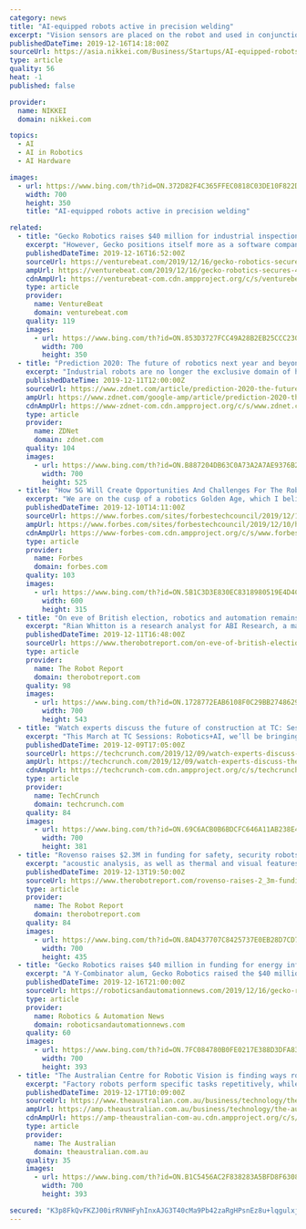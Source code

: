 ```yaml
---
category: news
title: "AI-equipped robots active in precision welding"
excerpt: "Vision sensors are placed on the robot and used in conjunction with artificial intelligence. That allows the robot's motions to be tracked in real time using visual feedback. Minyue Tech's technology offers three advantages. First, SmartEye uses structured light to perform 3D measurements. By combining vision with deep learning, various parts ..."
publishedDateTime: 2019-12-16T14:18:00Z
sourceUrl: https://asia.nikkei.com/Business/Startups/AI-equipped-robots-active-in-precision-welding
type: article
quality: 56
heat: -1
published: false

provider:
  name: NIKKEI
  domain: nikkei.com

topics:
  - AI
  - AI in Robotics
  - AI Hardware

images:
  - url: https://www.bing.com/th?id=ON.372D82F4C365FFEC0818C03DE10F822D
    width: 700
    height: 350
    title: "AI-equipped robots active in precision welding"

related:
  - title: "Gecko Robotics raises $40 million for industrial inspection robots"
    excerpt: "However, Gecko positions itself more as a software company, with robots merely serving as the tools that capture the all-important data that could potentially avert dangerous equipment failures in the future. This predictive analytics leans heavily on artificial intelligence (AI), machine learning, and deep learning techniques. “We are ..."
    publishedDateTime: 2019-12-16T16:52:00Z
    sourceUrl: https://venturebeat.com/2019/12/16/gecko-robotics-secures-40-million-for-industrial-inspection-robots/
    ampUrl: https://venturebeat.com/2019/12/16/gecko-robotics-secures-40-million-for-industrial-inspection-robots/amp/
    cdnAmpUrl: https://venturebeat-com.cdn.ampproject.org/c/s/venturebeat.com/2019/12/16/gecko-robotics-secures-40-million-for-industrial-inspection-robots/amp/
    type: article
    provider:
      name: VentureBeat
      domain: venturebeat.com
    quality: 119
    images:
      - url: https://www.bing.com/th?id=ON.853D3727FCC49A28B2EB25CCC2301D21
        width: 700
        height: 350
  - title: "Prediction 2020: The future of robotics next year and beyond"
    excerpt: "Industrial robots are no longer the exclusive domain of heavy industry or huge factories ... In the midterm, Harlow cautions that the regulatory environment could slow down the pace of progress. \"In the 2020s,\" he says, \"the artificial intelligence and machine learning technology landscape will move from the 'Wild West' where almost anything ..."
    publishedDateTime: 2019-12-11T12:00:00Z
    sourceUrl: https://www.zdnet.com/article/prediction-2020-the-future-of-robotics-next-year-and-beyond/
    ampUrl: https://www.zdnet.com/google-amp/article/prediction-2020-the-future-of-robotics-next-year-and-beyond/
    cdnAmpUrl: https://www-zdnet-com.cdn.ampproject.org/c/s/www.zdnet.com/google-amp/article/prediction-2020-the-future-of-robotics-next-year-and-beyond/
    type: article
    provider:
      name: ZDNet
      domain: zdnet.com
    quality: 104
    images:
      - url: https://www.bing.com/th?id=ON.B887204DB63C0A73A2A7AE9376B28153
        width: 700
        height: 525
  - title: "How 5G Will Create Opportunities And Challenges For The Robotics Industry"
    excerpt: "We are on the cusp of a robotics Golden Age, which I believe will increase our standard of living to the degree that mass production, electricity and transistors did for our ancestors. The term “smart manufacturing” refers to business processes that feature machines in decision making roles. Artificial intelligence (AI) provides the ..."
    publishedDateTime: 2019-12-10T14:11:00Z
    sourceUrl: https://www.forbes.com/sites/forbestechcouncil/2019/12/10/how-5g-will-create-opportunities-and-challenges-for-the-robotics-industry/
    ampUrl: https://www.forbes.com/sites/forbestechcouncil/2019/12/10/how-5g-will-create-opportunities-and-challenges-for-the-robotics-industry/amp/
    cdnAmpUrl: https://www-forbes-com.cdn.ampproject.org/c/s/www.forbes.com/sites/forbestechcouncil/2019/12/10/how-5g-will-create-opportunities-and-challenges-for-the-robotics-industry/amp/
    type: article
    provider:
      name: Forbes
      domain: forbes.com
    quality: 103
    images:
      - url: https://www.bing.com/th?id=ON.5B1C3D3E830EC8318980519E4D4C4469
        width: 600
        height: 315
  - title: "On eve of British election, robotics and automation remains on sidelines"
    excerpt: "Rian Whitton is a research analyst for ABI Research, a market intelligence company focused on the most transformative technologies and their impact across industrial, commercial and consumer markets. As part of the Strategic Technologies research team, Rian provides an analysis for Robotics, Automation, Intelligent Systems, Artificial ..."
    publishedDateTime: 2019-12-11T16:48:00Z
    sourceUrl: https://www.therobotreport.com/on-eve-of-british-election-robotics-and-automation-remains-on-sidelines/
    type: article
    provider:
      name: The Robot Report
      domain: therobotreport.com
    quality: 98
    images:
      - url: https://www.bing.com/th?id=ON.1728772EAB6108F0C29BB2748629CC80
        width: 700
        height: 543
  - title: "Watch experts discuss the future of construction at TC: Sessions Robotics+AI"
    excerpt: "This March at TC Sessions: Robotics+AI, we’ll be bringing together a trio of companies that have the industry and investors buzzing. Noah Campbell-Ready is the founder and CEO of Built Robotics, a startup that has developed a heavy-duty autonomous bulldozer. The system has already been piloted for 7,500 hours, with a perfect safety record."
    publishedDateTime: 2019-12-09T17:05:00Z
    sourceUrl: https://techcrunch.com/2019/12/09/watch-experts-discuss-the-future-of-construction-at-tc-sessions-roboticsai/
    ampUrl: https://techcrunch.com/2019/12/09/watch-experts-discuss-the-future-of-construction-at-tc-sessions-roboticsai/amp/
    cdnAmpUrl: https://techcrunch-com.cdn.ampproject.org/c/s/techcrunch.com/2019/12/09/watch-experts-discuss-the-future-of-construction-at-tc-sessions-roboticsai/amp/
    type: article
    provider:
      name: TechCrunch
      domain: techcrunch.com
    quality: 84
    images:
      - url: https://www.bing.com/th?id=ON.69C6ACB0B6BDCFC646A11AB238E4D51C
        width: 700
        height: 381
  - title: "Rovenso raises $2.3M in funding for safety, security robots"
    excerpt: "acoustic analysis, as well as thermal and visual features extraction,” added Lucian Cucu, chief technology officer at Rovenso. The company said the between it and Nivalis Group in terms of robotics, artificial intelligence, and machine vision will shorten iots time to market."
    publishedDateTime: 2019-12-13T19:50:00Z
    sourceUrl: https://www.therobotreport.com/rovenso-raises-2_3m-funding-safety-security-robots/
    type: article
    provider:
      name: The Robot Report
      domain: therobotreport.com
    quality: 84
    images:
      - url: https://www.bing.com/th?id=ON.8AD437707C8425737E0EB28D7CD70A1B
        width: 700
        height: 435
  - title: "Gecko Robotics raises $40 million in funding for energy infrastructure inspection robots"
    excerpt: "A Y-Combinator alum, Gecko Robotics raised the $40 million in its Series B round, which was led by Drive Capital. Gecko already partners with the largest brands in power, oil and gas and manufacturing industries. The startup says it has created “a new standard for industrial-grade inspection”, powered by artificial intelligence-based data ..."
    publishedDateTime: 2019-12-16T21:00:00Z
    sourceUrl: https://roboticsandautomationnews.com/2019/12/16/gecko-robotics-raises-40-million-in-funding-for-energy-infrastructure-inspection-robots/27564/
    type: article
    provider:
      name: Robotics & Automation News
      domain: roboticsandautomationnews.com
    quality: 60
    images:
      - url: https://www.bing.com/th?id=ON.7FC084780B0FE0217E388D3DFA83A37A
        width: 700
        height: 393
  - title: "The Australian Centre for Robotic Vision is finding ways robots can help around the house"
    excerpt: "Factory robots perform specific tasks repetitively, while social robots are trained to interact in conversation. Getting a robot to be a generalist, to walk into a new environment and make sense of it using computer vision, and work out how to pick up and handle new objects is complex. To that end, The Australian Centre for Robotic Vision has ..."
    publishedDateTime: 2019-12-17T10:09:00Z
    sourceUrl: https://www.theaustralian.com.au/business/technology/the-australian-centre-for-robotic-vision-is-finding-ways-robots-can-help-around-the-house/news-story/65cccadb01038d30a1acc00d52dd62e3
    ampUrl: https://amp.theaustralian.com.au/business/technology/the-australian-centre-for-robotic-vision-is-finding-ways-robots-can-help-around-the-house/news-story/65cccadb01038d30a1acc00d52dd62e3
    cdnAmpUrl: https://amp-theaustralian-com-au.cdn.ampproject.org/c/s/amp.theaustralian.com.au/business/technology/the-australian-centre-for-robotic-vision-is-finding-ways-robots-can-help-around-the-house/news-story/65cccadb01038d30a1acc00d52dd62e3
    type: article
    provider:
      name: The Australian
      domain: theaustralian.com.au
    quality: 35
    images:
      - url: https://www.bing.com/th?id=ON.B1C5456AC2F838283A5BFD8F6308754F
        width: 700
        height: 393

secured: "K3p8FkQvFKZJ00irRVNHFyhInxAJG3T40cMa9Pb42zaRgHPsnEz8u+lqgulxjVUU+VYGF6HaBEtlpC65JugQcJ8HGnlP48f6sYxk1IeRydhA866nrDcVJA55amkuGjDCPavf//VaNwVDxgIAY+C86mq42gEz6HIdxl+MDJaEJ2egkhxkr99BRBiJKpuWjVMAzeI0k15OtR246X59rV7/CzIygVbGao3ulGEmRgZUcmRLAQih+0IMOR7yrsf/k8YEaY3MLwAeM3HRHkijs7x06Q==;7U1Go1CpeeG7AF5CLZCQ6A=="
---
```


